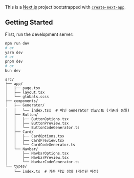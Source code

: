 This is a [Next.js](https://nextjs.org) project bootstrapped with [`create-next-app`](https://nextjs.org/docs/app/api-reference/cli/create-next-app).

## Getting Started

First, run the development server:

```bash
npm run dev
# or
yarn dev
# or
pnpm dev
# or
bun dev
```

```
src/
├── app/
│   ├── page.tsx
│   ├── layout.tsx
│   └── globals.scss
├── components/
│   ├── Generator/
│   │   └── index.tsx  # 메인 Generator 컴포넌트 (기존과 동일)
│   ├── Button/
│   │   ├── ButtonOptions.tsx
│   │   ├── ButtonPreview.tsx
│   │   └── ButtonCodeGenerator.ts
│   ├── Card/
│   │   ├── CardOptions.tsx
│   │   ├── CardPreview.tsx
│   │   └── CardCodeGenerator.ts
│   └── Navbar/
│       ├── NavbarOptions.tsx
│       ├── NavbarPreview.tsx
│       └── NavbarCodeGenerator.ts
└── types/
    └── index.ts  # 기존 타입 정의 (개선된 버전)
```
